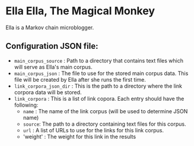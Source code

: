 Ella Ella, The Magical Monkey
=============================

Ella is a Markov chain microblogger.

Configuration JSON file:
------------------------

* `main_corpus_source` : Path to a directory that contains text files which
will serve as Ella's main corpus.
* `main_corpus_json` : The file to use for the stored main corpus data. This
file will be created by Ella after she runs the first time.
* `link_corpora_json_dir` : This is the path to a directory where the link corpora
data will be stored.
* `link_corpora` : This is a list of link copora. Each entry should have the
following:
    * `name` : The name of the link corpus (will be used to determine JSON name)
    * `source`: The path to a directory containing text files for this corpus.
    * `url` : A list of URLs to use for the links for this link corpus.
    * 'weight' : The weight for this link in the results
